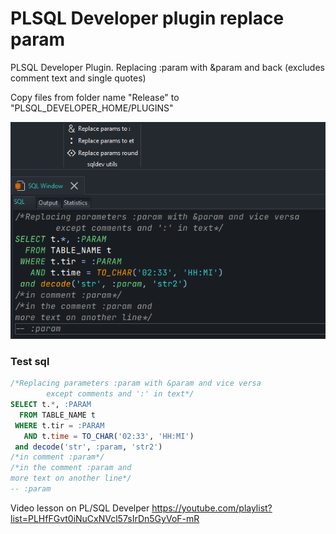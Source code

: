 # PLSQL Developer plugin replace param

PLSQL Developer Plugin. Replacing :param with &param and back (excludes comment text and single quotes)

Copy files from folder name "Release" to "PLSQL_DEVELOPER_HOME/PLUGINS"

![T](https://github.com/derevyov/plsqlDeveloperPluginUtil/blob/main/img/image2.png)


### Test sql

```sql
/*Replacing parameters :param with &param and vice versa
        except comments and ':' in text*/
SELECT t.*, :PARAM
  FROM TABLE_NAME t
 WHERE t.tir = :PARAM
   AND t.time = TO_CHAR('02:33', 'HH:MI')
 and decode('str', :param, 'str2')
/*in comment :param*/
/*in the comment :param and
more text on another line*/
-- :param
```


Video lesson on PL/SQL Develper https://youtube.com/playlist?list=PLHfFGvt0iNuCxNVcl57sIrDn5GyVoF-mR

